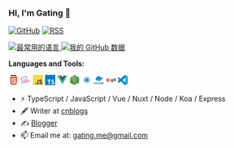 ### HI, I'm Gating 👋

[![GitHub](https://img.shields.io/badge/dynamic/json?logo=github&label=GitHub&labelColor=495867&color=495867&query=%24.data.totalSubs&url=https%3A%2F%2Fapi.spencerwoo.com%2Fsubstats%2F%3Fsource%3Dgithub%26queryKey%3Dgating&style=flat-square)](https://github.com/gating)
[![RSS](https://img.shields.io/badge/dynamic/json?logo=rss&logoColor=white&label=RSS&labelColor=95B8D1&color=95B8D1&query=%24.data.totalSubs&url=https%3A%2F%2Fapi.spencerwoo.com%2Fsubstats%2F%3Fsource%3Dfeedly%257Cinoreader%257CfeedsPub%26queryKey%3Dhttps://gatings.cn/atom.xml&style=flat-square)](https://gatings.cn/atom.xml)

<a href="https://github.com/gating">
  <!-- Change the `github-readme-stats.vercel.app` to `github-readme-stats.vercel.app`  -->
  <img height="285" src="https://github-readme-stats.vercel.app/api/top-langs/?username=gating" alt="最常用的语言" />
</a>
<a href="https://github.com/gating">
  <img height="285" src="https://github-readme-stats.vercel.app/api?username=gating" alt="我的 GitHub 数据" />
</a>

**Languages and Tools:**

<code><img height="20" src="https://raw.githubusercontent.com/github/explore/3f5c1e7d83bce81b0872ac88d46532515bdc88ef/topics/html/html.png" alt="html"></code>
<code><img height="20" src="https://raw.githubusercontent.com/github/explore/3f5c1e7d83bce81b0872ac88d46532515bdc88ef/topics/sass/sass.png" alt="sass"></code>
<code><img height="20" src="https://raw.githubusercontent.com/github/explore/3f5c1e7d83bce81b0872ac88d46532515bdc88ef/topics/javascript/javascript.png"  alt="javascript"></code>
<code><img height="20" src="https://raw.githubusercontent.com/github/explore/3f5c1e7d83bce81b0872ac88d46532515bdc88ef/topics/typescript/typescript.png"  alt="typescript"></code>
<code><img height="20" src="https://raw.githubusercontent.com/github/explore/3f5c1e7d83bce81b0872ac88d46532515bdc88ef/topics/vue/vue.png"  alt="vue"></code>
<code><img height="20" src="https://raw.githubusercontent.com/github/explore/3f5c1e7d83bce81b0872ac88d46532515bdc88ef/topics/nodejs/nodejs.png"  alt="nodejs"></code>
<code><img height="20" src="https://raw.githubusercontent.com/github/explore/3f5c1e7d83bce81b0872ac88d46532515bdc88ef/topics/webpack/webpack.png"  alt="webpack"></code>
<code><img height="20" src="https://raw.githubusercontent.com/github/explore/3f5c1e7d83bce81b0872ac88d46532515bdc88ef/topics/docker/docker.png"  alt="docker"></code>
<code><img height="20" src="https://raw.githubusercontent.com/github/explore/3f5c1e7d83bce81b0872ac88d46532515bdc88ef/topics/git/git.png"  alt="git"></code>
<code><img height="20" src="https://raw.githubusercontent.com/github/explore/3f5c1e7d83bce81b0872ac88d46532515bdc88ef/topics/visual-studio-code/visual-studio-code.png"  alt="visual-studio-code"></code>

- ⚡ TypeScript / JavaScript / Vue / Nuxt / Node / Koa / Express
- 🖋 Writer at [cnblogs](https://www.cnblogs.com/gating/)
- ✍️ [Blogger](https://gatings.cn/)
- 📫 Email me at: [gating.me@gmail.com](mailto:gating.me@gmail.com)
